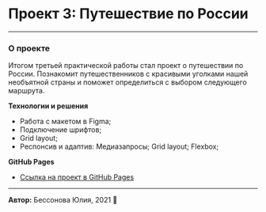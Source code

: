 # Проект 3: Путешествие по России
------
### О проекте

Итогом третьей практической работы стал проект о путешествии по России.
Познакомит путешественников с красивыми уголками нашей необъятной страны и поможет определиться с выбором следующего маршрута. 

**Технологии и решения**
* Работа с макетом в Figma;
* Подключение шрифтов; 
* Grid layout;
* Респонсив и адаптив: Медиазапросы; Grid layout; Flexbox; 

**GitHub Pages**

* [Ссылка на проект в GitHub Pages](https://besssonova.github.io/russian-travel/index.html)  <!-- вставить ссылку -->

------
**Автор:** Бессонова Юлия, 2021 
:floppy_disk: 



